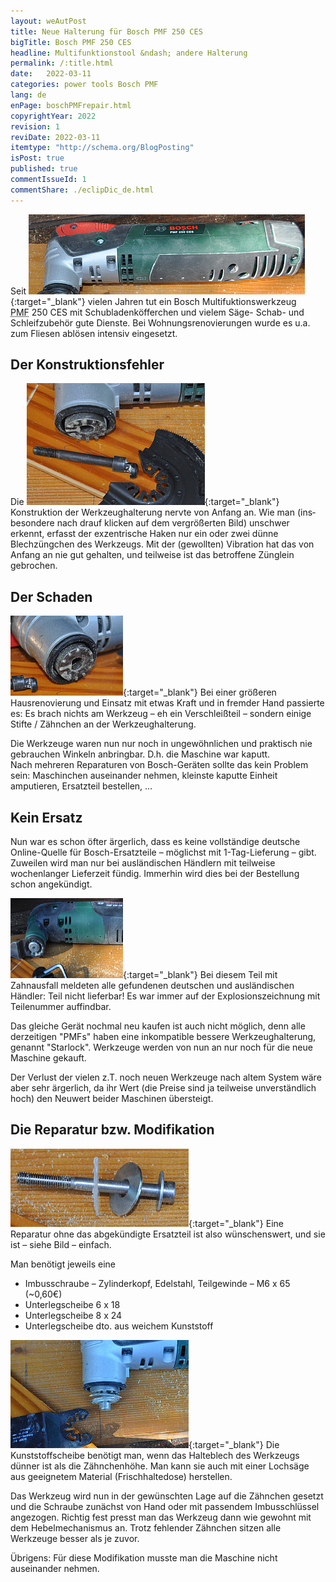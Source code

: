 ```yaml
---
layout: weAutPost
title: Neue Halterung für Bosch PMF 250 CES
bigTitle: Bosch PMF 250 CES
headline: Multifunktionstool &ndash; andere Halterung
permalink: /:title.html
date:   2022-03-11
categories: power tools Bosch PMF
lang: de
enPage: boschPMFrepair.html
copyrightYear: 2022
revision: 1
reviDate: 2022-03-11
itemtype: "http://schema.org/BlogPosting"
isPost: true
published: true
commentIssueId: 1
commentShare: ./eclipDic_de.html
---
```

Seit [<img 
src="\assets\images\postTooltime\pmf250cesKl.jpg" width="442" height="128" 
title="Bosch PMF 250 CES; click: groß"  alt="Bosch PMF 250 CES"
class="imgonright" />](\assets\images\postTooltime\pmf250ces.jpg "click: groß"){:target="_blank"}
vielen Jahren tut ein Bosch Multi&shy;fuktions&shy;werk&shy;zeug 
<abbr title="power multi function">PMF</abbr>&nbsp;250&nbsp;CES
mit Schub&shy;laden&shy;köffer&shy;chen und vielem Säge- Schab- 
und Schleif&shy;zubehör gute Dienste. Bei Wohnungs&shy;reno&shy;vierungen
wurde es u.a. zum Fliesen ablösen intensiv ein&shy;gesetzt.

## Der Konstruktionsfehler

Die [<img 
src="\assets\images\postTooltime\pmf250cesFehlerKl.jpg" width="285"
height="195" title="PMF 250 CES Konstruktionsfehler; click: groß"
alt="Bosch PMF 250 CES Konstruktionsfehler"
class="imgonleft" />](\assets\images\postTooltime\pmf250cesFehler.jpg
"click: groß"){:target="_blank"}
Konstruktion der Werkzeughalterung nervte von Anfang an. Wie man
(ins&shy;be&shy;son&shy;dere nach drauf klicken auf dem
ver&shy;größerten Bild) unschwer erkennt, erfasst der exzentrische Haken
nur ein oder zwei dünne
Blechzüngchen des Werkzeugs. Mit der (gewollten) Vibration hat das von 
Anfang an nie gut gehalten, und teilweise ist das betroffene Zünglein
gebrochen.  

## Der Schaden

[<img 
src="\assets\images\postTooltime\pmf250cesSchadenKl.jpg" width="180"
height="128" title="PMF 250 CES Zahnausfall; click: groß"
alt="Bosch PMF 250 CES Zahnausfall"
class="imgonright" />](\assets\images\postTooltime\pmf250cesSchaden.jpg
"click: groß"){:target="_blank"} Bei einer größeren Hausrenovierung 
und Einsatz mit etwas Kraft und in 
fremder Hand passierte es: Es brach nichts am Werkzeug &ndash; eh ein 
Verschleißteil &ndash; sondern einige Stifte / Zähnchen an 
der Werkzeughalterung.

Die Werkzeuge waren nun nur noch in ungewöhnlichen und praktisch
nie gebrauchen Winkeln anbringbar. D.h. die Maschine war kaputt.  
Nach mehreren Reparaturen von Bosch-Geräten sollte das
kein Problem sein: Maschinchen auseinander nehmen, kleinste kaputte Einheit
amputieren, Ersatzteil bestellen, ...

## Kein Ersatz

Nun war es schon öfter ärgerlich, dass es keine vollständige deutsche
Online-Quelle für Bosch-Ersatzteile &ndash; möglichst mit
1-Tag-Lieferung &ndash; gibt. Zuweilen wird man nur bei ausländischen
Händlern mit teilweise wochenlanger Lieferzeit fündig. Immerhin wird dies 
bei der Bestellung schon angekündigt.

[<img 
src="\assets\images\postTooltime\pmf220CE_starlockKl.jpg" width="180"
height="128" title="PMF 220 CE Starlock; click: groß"
alt="Bosch PMF PMF 220 CE Starlock"
class="imgonleft" />](\assets\images\postTooltime\pmf220CE_starlock.jpg
"click: groß"){:target="_blank"} Bei diesem Teil mit Zahnausfall 
meldeten alle gefundenen deutschen und ausländischen Händler: 
Teil nicht lieferbar! Es war immer auf der
Explosionszeichnung mit Teilenummer auffindbar.

Das gleiche Gerät nochmal neu kaufen ist auch nicht möglich, denn alle
derzeitigen "PMFs" haben eine inkompatible bessere Werkzeughalterung,
genannt "Starlock". Werkzeuge werden von nun an nur noch für die neue
Maschine gekauft.
 
Der Verlust der vielen z.T. noch neuen Werkzeuge nach
altem System wäre aber sehr ärgerlich, da ihr Wert (die Preise sind ja 
teilweise unverständlich hoch) den Neuwert beider Maschinen übersteigt. 

## Die Reparatur bzw. Modifikation

[<img 
src="\assets\images\postTooltime\pmf250cesReparatursatzKl.jpg" width="285"
height="125" title="PMF 250 CES Konstruktionsfehler; click: groß"
alt="Bosch PMF 250 CES Konstruktionsfehler"
class="imgonright" />](\assets\images\postTooltime\pmf250cesReparatursatz.jpg
"click: groß"){:target="_blank"} 
Eine Reparatur ohne das abgekündigte Ersatzteil ist also wünschenswert,
und sie ist &ndash; siehe Bild &ndash; einfach.

Man benötigt jeweils eine
 - Imbusschraube &ndash; Zylinderkopf, Edelstahl,
   Teilgewinde &ndash; M6 x 65 (~0,60€)
 - Unterlegscheibe 6 x 18
 - Unterlegscheibe 8 x 24
 - Unterlegscheibe dto. aus weichem Kunststoff

[<img 
src="\assets\images\postTooltime\pmf250cesModifiziertKl.jpg" width="285"
height="173" title="PMF 250 CES modifiziert; click: groß"
alt="Bosch PMF 250 CES modifiziert"
class="imgonleft" />](\assets\images\postTooltime\pmf250cesModifiziert.jpg
"click: groß"){:target="_blank"} Die Kunststoffscheibe benötigt man, wenn
das Halteblech des Werkzeugs dünner ist als die Zähnchenhöhe. Man kann 
sie auch mit einer Lochsäge aus geeignetem Material (Frischhaltedose)
herstellen.

Das Werkzeug wird nun in der gewünschten Lage auf die Zähnchen gesetzt und
die Schraube zunächst von Hand oder mit passendem Imbusschlüssel angezogen.
Richtig fest presst man das Werkzeug dann wie gewohnt mit dem
Hebelmechanismus an. Trotz fehlender Zähnchen sitzen alle Werkzeuge besser 
als je zuvor.

Übrigens: Für diese Modifikation musste man die Maschine nicht 
auseinander nehmen.
